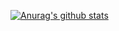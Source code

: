 [![Anurag's github stats](https://github-readme-stats.vercel.app/api?username=BrunuhVille&theme=highcontrast)](https://github.com/anuraghazra/github-readme-stats)
